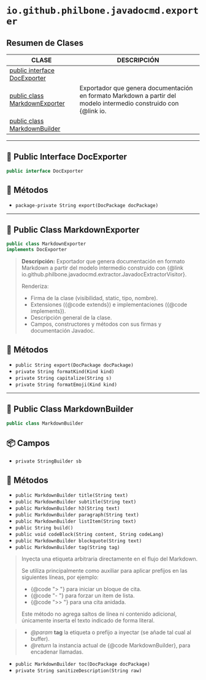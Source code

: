 # `io.github.philbone.javadocmd.exporter`

## Resumen de Clases
|CLASE|DESCRIPCIÓN|
|---|---|
|[public interface DocExporter](#-public-interface-docexporter)|
|[public class MarkdownExporter](#-public-class-markdownexporter)|Exportador que genera documentación en formato Markdown a partir del modelo intermedio construido con {@link io.
|[public class MarkdownBuilder](#-public-class-markdownbuilder)|
---

## 📗 Public Interface DocExporter

```java
public interface DocExporter
```
## 🧮 Métodos

- `package-private String export(DocPackage docPackage)`
---

## 📘 Public Class MarkdownExporter

```java
public class MarkdownExporter
implements DocExporter
```
> **Descripción:**
> Exportador que genera documentación en formato Markdown
> a partir del modelo intermedio construido con
> {@link io.github.philbone.javadocmd.extractor.JavadocExtractorVisitor}.
> 
> <p>Renderiza:</p>
> <ul>
>     <li>Firma de la clase (visibilidad, static, tipo, nombre).</li>
>     <li>Extensiones ({@code extends}) e implementaciones ({@code implements}).</li>
>     <li>Descripción general de la clase.</li>
>     <li>Campos, constructores y métodos con sus firmas y documentación Javadoc.</li>
> </ul>

## 🧮 Métodos

- `public String export(DocPackage docPackage)`
- `private String formatKind(Kind kind)`
- `private String capitalize(String s)`
- `private String formatEmoji(Kind kind)`
---

## 📘 Public Class MarkdownBuilder

```java
public class MarkdownBuilder
```
## 📦 Campos

- `private StringBuilder sb`
## 🧮 Métodos

- `public MarkdownBuilder title(String text)`
- `public MarkdownBuilder subtitle(String text)`
- `public MarkdownBuilder h3(String text)`
- `public MarkdownBuilder paragraph(String text)`
- `public MarkdownBuilder listItem(String text)`
- `public String build()`
- `public void codeBlock(String content, String codeLang)`
- `public MarkdownBuilder blockquote(String text)`
- `public MarkdownBuilder tag(String tag)`
> Inyecta una etiqueta arbitraria directamente en el flujo del Markdown.
> <p>
> Se utiliza principalmente como auxiliar para aplicar prefijos en las
> siguientes líneas, por ejemplo:
> <ul>
> <li>{@code "> "} para iniciar un bloque de cita.</li>
> <li>{@code "- "} para forzar un ítem de lista.</li>
> <li>{@code ">> "} para una cita anidada.</li>
> </ul>
> </p>
> <p>
> Este método no agrega saltos de línea ni contenido adicional, únicamente
> inserta el texto indicado de forma literal.
> </p>

> - *@param* **tag** la etiqueta o prefijo a inyectar (se añade tal cual al
buffer).
> - *@return* la instancia actual de {@code MarkdownBuilder}, para encadenar
llamadas.
- `public MarkdownBuilder toc(DocPackage docPackage)`
- `private String sanitizeDescription(String raw)`
